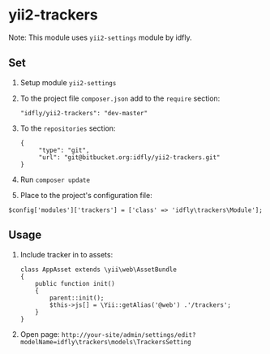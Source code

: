 # yii2-trackers

Note: This module uses `yii2-settings` module by idfly.

## Set

1. Setup module `yii2-settings`

2. To the project file `composer.json` add to the `require` section:

      `"idfly/yii2-trackers": "dev-master"`

3. To the `repositories` section:
      ```
      {
           "type": "git",
           "url": "git@bitbucket.org:idfly/yii2-trackers.git"
      }
      ```

4. Run `composer update`

5. Place to the project's configuration file:

`
$config['modules']['trackers'] = ['class' => 'idfly\trackers\Module'];
`

## Usage

1. Include tracker in to assets:

    ```
    class AppAsset extends \yii\web\AssetBundle
    {
        public function init()
        {
            parent::init();
            $this->js[] = \Yii::getAlias('@web') .'/trackers';
        }
    }
    ```

2. Open page:
    `http://your-site/admin/settings/edit?modelName=idfly\trackers\models\TrackersSetting`